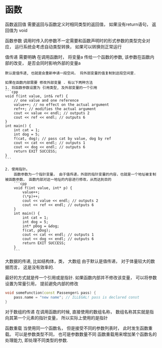 # 函数

函数返回值
    需要返回与函数定义时相同类型的返回值， 如果没有return语句， 返回值为 void

函数参数
    调用时传入的参数不一定需要和函数声明时的形式参数的类型完全对应， 运行系统会考虑自动类型转换， 如果可以转换则正常运行

值传递
    需要明确 在调用函数时， 将变量a 传给一个函数的参数, 该参数在函数内部的改变， 是否会同时影响外部的变量a

    默认是值传递, 也就是会重新申请一段空间， 将外部变量的值复制到这段空间里.

    如果在函数内部需要 修改外部变量 . 有以下两种方法
    1. 将函数参数设置为 引用类型, 及外部变量的一个引用
    ```cpp
    void f(int value, int& ref) {
        // one value and one reference
        value++; // no effect on the actual argument
        ref++; // modifies the actual argument
        cout << value << endl; // outputs 2
        cout << ref << endl; // outputs 6
    }
    int main() {
        int cat = 1;
        int dog = 5;
        f(cat, dog); // pass cat by value, dog by ref
        cout << cat << endl; // outputs 1
        cout << dog << endl; // outputs 6
        return EXIT SUCCESS;
    }
    ```

    2. 使用指针。
        函数参数为一个指针变量， 由于值传递，外部的指针变量的内容，也就是一个地址被复制被函数参数， 函数内部对这一地址的内容进行修改，从而达到目的
        ```cpp
        void f(int value, int* p) {
            value++;
            (\*p)++;
            cout << value << endl; // outputs 2
            cout << ref << endl; // outputs 6
        }
        int main() {
            int cat = 1;
            int dog = 5;
            int* pDog = &dog;
            f(cat, pDog);
            cout << cat << endl; // outputs 1
            cout << dog << endl; // outputs 6
            return EXIT SUCCESS;
        }
        ```

大数据的传递, 比如结构体，类， 大数组
由于默认是值传递， 对于体量较大的数据而言， 这是没有效率的.

最好的方式就是传一个引用或是指针.
如果函数内部并不修改该变量， 可以将参数设置为常量引用， 提前避免内部的修改
```cpp
void someFunction(const Passenger& pass) {
    pass.name = "new name"; // ILLEGAL! pass is declared const
}
```

对于数组的传递
    在调用函数的时候, 直接使用的数组名称， 数组名称其实就是指向其第一个元素的指针变量， 所以实际上使用的是指针

函数重载
    当使用同一个函数名， 但是接受不同的参数列表时， 此时发生函数重载。
    可以是参数类型不同， 也可是参数数量不同
    函数重载用来增加某个函数名的处理能力, 即处理不同类型的参数.
